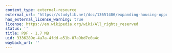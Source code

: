 ```yaml
---
content_type: external-resource
external_url: "https://studylib.net/doc/13651406/expanding-housing-opportunity-in-washington--dc-the-case-\u2026"
has_external_license_warning: true
license: https://en.wikipedia.org/wiki/All_rights_reserved
status: ''
title: PDF - 1.7 MB
uid: 3336289e-4a7a-4fdd-a51b-07a9bd7e0a4c
wayback_url: ''
---
```

